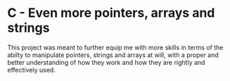 # C - Even more pointers, arrays and strings
This project was meant to further equip me with more skills in terms of the abilty to manipulate pointers, strings and arrays at will, with a proper and better understanding of how they work and how they are rightly and effectively used.
